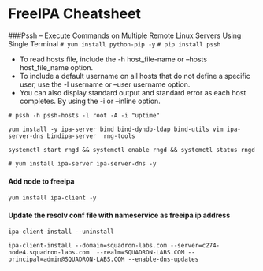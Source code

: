 # FreeIPA Cheatsheet 
 ###Pssh – Execute Commands on Multiple Remote Linux Servers Using Single Terminal
 `# yum install python-pip -y`
 `# pip install pssh`
* To read hosts file, include the -h host_file-name or –hosts host_file_name option.
* To include a default username on all hosts that do not define a specific user, use the -l username or –user username option.
* You can also display standard output and standard error as each host completes. By using the -i or –inline option.

`# pssh -h pssh-hosts -l root -A -i "uptime"`

`yum install -y ipa-server bind bind-dyndb-ldap bind-utils vim ipa-server-dns bindipa-server  rng-tools`

`systemctl start rngd && systemctl enable rngd && systemctl status rngd`

`# yum install ipa-server ipa-server-dns -y`
#### Add node to freeipa

`yum install ipa-client -y`

#### Update the resolv conf file with nameservice as freeipa ip address

`ipa-client-install --uninstall`

`ipa-client-install --domain=squadron-labs.com --server=c274-node4.squadron-labs.com  --realm=SQUADRON-LABS.COM --principal=admin@SQUADRON-LABS.COM --enable-dns-updates`
